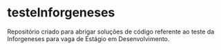 # testeInforgeneses
Repositório criado para abrigar soluções de código referente ao teste da Inforgeneses para vaga de Estágio em Desenvolvimento.
